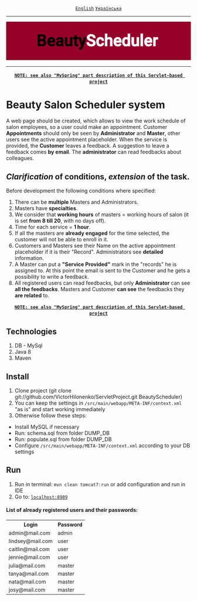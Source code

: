 <div align="center">
	<a href="https://github.com/VictorHilonenko/ServletProject/tree/master/README.MD"><code>English</code></a>
	<a href="https://github.com/VictorHilonenko/ServletProject/tree/master/README_uk.MD"><code>Українська</code></a>
</div>
<hr>
<div align="center">
	<img src="https://github.com/VictorHilonenko/ServletProject/raw/master/src/main/webapp/images/logo_en.png">
</div>
<hr>
<div align="center">
	<a href="https://github.com/VictorHilonenko/ServletProject/blob/master/src/main/java/beauty/scheduler/web/myspring/README.MD"><code><strong>NOTE: see also "MySpring" part description of this Servlet-based project</strong></code></a>
</div>

# Beauty Salon Scheduler system
A web page should be created, which allows to view the work schedule of salon employees,
so a user could make an appointment.
Customer **Appointments** should only be seen by **Administrator** and **Master**, other users see the active appointment placeholder.
When the service is provided, the **Customer** leaves a feedback.
A suggestion to leave a feedback comes **by email**.
The **administrator** can read feedbacks about colleagues.

## **_Clarification_** of conditions, **_extension_** of the task.
Before development the following conditions where specified:

1. There can be **multiple** Masters and Administrators.
1. Masters have **specialties**.
1. We consider that **working hours** of masters = working hours of salon (it is set **from 8 till 20**, with no days off).
1. Time for each service = **1 hour**.
1. If all the masters are **already engaged** for the time selected, the customer will not be able to enroll in it.
1. Customers and Masters see their Name on the active appointment placeholder if it is their "Record". 
Administrators see **detailed** information.
1. A Master can put a **"Service Provided"** mark in the "records" he is assigned to. At this point the email is sent to the Customer and he gets a possibility to write a feedback.
1. All registered users can read feedbacks, but only **Administrator** can see **all the feedbacks**.
Masters and Customer **can see** the feedbacks they **are related** to.

<div align="center">
	<a href="https://github.com/VictorHilonenko/ServletProject/blob/master/src/main/java/beauty/scheduler/web/myspring/README.MD"><code><strong>NOTE: see also "MySpring" part description of this Servlet-based project</strong></code></a>
</div>

## Technologies
1. DB - MySql
1. Java 8
1. Maven

## Install 

1. Clone project (git clone git://github.com/VictorHilonenko/ServletProject.git BeautyScheduler)
1. You can keep the settings in `/src/main/webapp/META-INF/context.xml` "as is" and start working immediately
1. Otherwise follow these steps:  
- Install MySQL if necessary 
- Run: schema.sql from folder DUMP_DB
- Run: populate.sql from folder DUMP_DB
- Configure `/src/main/webapp/META-INF/context.xml` according to your DB settings

## Run

1. Run in terminal: ```mvn clean tomcat7:run``` or add configuration and run in IDE  
1. Go to: [```localhost:8989```](http://localhost:8989/)

#### List of already registered users and their passwords:
<table>
	<tr>
		<th>Login</th><th>Password</th>
	</tr>
	<tr>
		<td>admin@mail.com</td><td>admin</td>
	</tr>
	<tr>
		<td>lindsey@mail.com</td><td>user</td>
	</tr>
	<tr>
		<td>caitlin@mail.com</td><td>user</td>
	</tr>
	<tr>
		<td>jennie@mail.com</td><td>user</td>
	</tr>
	<tr>
		<td>julia@mail.com</td><td>master</td>
	</tr>
	<tr>
		<td>tanya@mail.com</td><td>master</td>
	</tr>
	<tr>
		<td>nata@mail.com</td><td>master</td>
	</tr>
	<tr>
		<td>josy@mail.com</td><td>master</td>
	</tr>
</table>